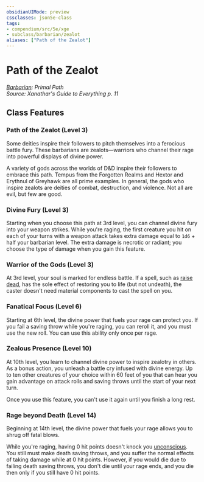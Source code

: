 ```yaml
---
obsidianUIMode: preview
cssclasses: json5e-class
tags:
- compendium/src/5e/xge
- subclass/barbarian/zealot
aliases: ["Path of the Zealot"]
---
```

# Path of the Zealot
*[Barbarian](barbarian.md): Primal Path*  
*Source: Xanathar's Guide to Everything p. 11*  


## Class Features

### Path of the Zealot (Level 3)

Some deities inspire their followers to pitch themselves into a ferocious battle fury. These barbarians are zealots—warriors who channel their rage into powerful displays of divine power.

A variety of gods across the worlds of D&D inspire their followers to embrace this path. Tempus from the Forgotten Realms and Hextor and Erythnul of Greyhawk are all prime examples. In general, the gods who inspire zealots are deities of combat, destruction, and violence. Not all are evil, but few are good.

### Divine Fury (Level 3)

Starting when you choose this path at 3rd level, you can channel divine fury into your weapon strikes. While you're raging, the first creature you hit on each of your turns with a weapon attack takes extra damage equal to `1d6` + half your barbarian level. The extra damage is necrotic or radiant; you choose the type of damage when you gain this feature.

### Warrior of the Gods (Level 3)

At 3rd level, your soul is marked for endless battle. If a spell, such as [raise dead](compendium/spells/raise-dead.md), has the sole effect of restoring you to life (but not undeath), the caster doesn't need material components to cast the spell on you.

### Fanatical Focus (Level 6)

Starting at 6th level, the divine power that fuels your rage can protect you. If you fail a saving throw while you're raging, you can reroll it, and you must use the new roll. You can use this ability only once per rage.

### Zealous Presence (Level 10)

At 10th level, you learn to channel divine power to inspire zealotry in others. As a bonus action, you unleash a battle cry infused with divine energy. Up to ten other creatures of your choice within 60 feet of you that can hear you gain advantage on attack rolls and saving throws until the start of your next turn.

Once you use this feature, you can't use it again until you finish a long rest.

### Rage beyond Death (Level 14)

Beginning at 14th level, the divine power that fuels your rage allows you to shrug off fatal blows.

While you're raging, having 0 hit points doesn't knock you [unconscious](rules/conditions.md#unconscious). You still must make death saving throws, and you suffer the normal effects of taking damage while at 0 hit points. However, if you would die due to failing death saving throws, you don't die until your rage ends, and you die then only if you still have 0 hit points.